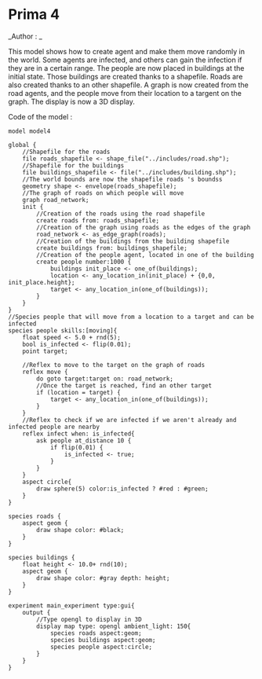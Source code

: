 [//]: # (keyword|concept_skill)
[//]: # (keyword|concept_shapefile)
[//]: # (keyword|concept_graph)
[//]: # (keyword|concept_3d)
# Prima 4


_Author : _

This model shows how to create agent and make them move randomly in the world. Some agents are infected, and others can gain the infection if they are in a certain range. The  people are now placed in buildings at the initial state. Those buildings are created thanks to a shapefile. Roads are also created thanks to an other shapefile. A graph is now created from the road agents, and the people move from their location to a targent on the graph. The display is now a 3D display.


Code of the model : 

```
model model4 

global {
	//Shapefile for the roads
	file roads_shapefile <- shape_file("../includes/road.shp");
	//Shapefile for the buildings
	file buildings_shapefile <- file("../includes/building.shp");
	//The world bounds are now the shapefile roads 's boundss
	geometry shape <- envelope(roads_shapefile);
	//The graph of roads on which people will move
	graph road_network;
	init {
		//Creation of the roads using the road shapefile
		create roads from: roads_shapefile;
		//Creation of the graph using roads as the edges of the graph
		road_network <- as_edge_graph(roads);
		//Creation of the buildings from the building shapefile
		create buildings from: buildings_shapefile;
		//Creation of the people agent, located in one of the building
		create people number:1000 {
			buildings init_place <- one_of(buildings);
			location <- any_location_in(init_place) + {0,0, init_place.height};
			target <- any_location_in(one_of(buildings));
		}
	}
}
//Species people that will move from a location to a target and can be infected
species people skills:[moving]{		
	float speed <- 5.0 + rnd(5);
	bool is_infected <- flip(0.01);
	point target;
	
	//Reflex to move to the target on the graph of roads
	reflex move {
		do goto target:target on: road_network;
		//Once the target is reached, find an other target
		if (location = target) {
			target <- any_location_in(one_of(buildings));
		}
	}
	//Reflex to check if we are infected if we aren't already and infected people are nearby
	reflex infect when: is_infected{
		ask people at_distance 10 {
			if flip(0.01) {
				is_infected <- true;
			}
		}
	}
	aspect circle{
		draw sphere(5) color:is_infected ? #red : #green;
	}
}

species roads {
	aspect geom {
		draw shape color: #black;
	}
}

species buildings {
	float height <- 10.0+ rnd(10);
	aspect geom {
		draw shape color: #gray depth: height;
	}
}

experiment main_experiment type:gui{
	output {
		//Type opengl to display in 3D
		display map type: opengl ambient_light: 150{
			species roads aspect:geom;
			species buildings aspect:geom;
			species people aspect:circle;			
		}
	}
}
```
